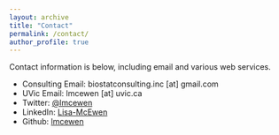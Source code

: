 ```yaml
---
layout: archive
title: "Contact"
permalink: /contact/
author_profile: true
---
```


Contact information is below, including email and various web services.

* Consulting Email: biostatconsulting.inc [at] gmail.com
* UVic Email: lmcewen [at] uvic.ca
* Twitter: [@lmcewen](https://twitter.com/LMcEwen)
* LinkedIn: [Lisa-McEwen](https://www.linkedin.com/in/lisa-mcewen-8a356638/)
* Github: [lmcewen](https://github.com/lmcewen)
